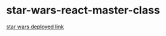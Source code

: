 # star-wars-react-master-class
[star wars deployed link](#https://pedantic-shaw-d117c5.netlify.com/)
